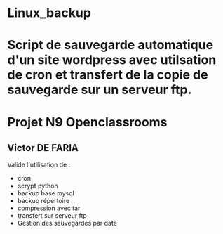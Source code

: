 # Linux_backup

# Script de sauvegarde automatique d'un site wordpress avec utilsation de cron et transfert de la copie de sauvegarde sur un serveur ftp.
 
# Projet N9 Openclassrooms

## Victor DE FARIA

Valide l'utilisation de :
* cron
* scrypt python
* backup base mysql
* backup répertoire
* compression avec tar
* transfert sur serveur ftp
* Gestion des sauvegardes par date
